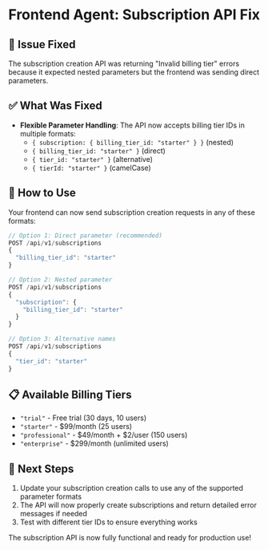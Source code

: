 # Frontend Agent: Subscription API Fix

## 🔧 **Issue Fixed**
The subscription creation API was returning "Invalid billing tier" errors because it expected nested parameters but the frontend was sending direct parameters.

## ✅ **What Was Fixed**
- **Flexible Parameter Handling**: The API now accepts billing tier IDs in multiple formats:
  - `{ subscription: { billing_tier_id: "starter" } }` (nested)
  - `{ billing_tier_id: "starter" }` (direct)
  - `{ tier_id: "starter" }` (alternative)
  - `{ tierId: "starter" }` (camelCase)

## 🎯 **How to Use**
Your frontend can now send subscription creation requests in any of these formats:

```javascript
// Option 1: Direct parameter (recommended)
POST /api/v1/subscriptions
{
  "billing_tier_id": "starter"
}

// Option 2: Nested parameter
POST /api/v1/subscriptions
{
  "subscription": {
    "billing_tier_id": "starter"
  }
}

// Option 3: Alternative names
POST /api/v1/subscriptions
{
  "tier_id": "starter"
}
```

## 📋 **Available Billing Tiers**
- `"trial"` - Free trial (30 days, 10 users)
- `"starter"` - $99/month (25 users)  
- `"professional"` - $49/month + $2/user (150 users)
- `"enterprise"` - $299/month (unlimited users)

## 🚀 **Next Steps**
1. Update your subscription creation calls to use any of the supported parameter formats
2. The API will now properly create subscriptions and return detailed error messages if needed
3. Test with different tier IDs to ensure everything works

The subscription API is now fully functional and ready for production use!
